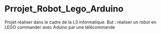 # Prrojet_Robot_Lego_Arduino
Projet réaliser dans le cadre de la L3 informatique. But : réaliser un robot en LEGO commander avec Aduino par une télécommande
